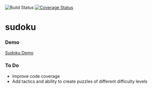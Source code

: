 ![Build Status](https://travis-ci.org/efradelos/sudoku.svg?branch=master) [![Coverage Status](https://coveralls.io/repos/github/efradelos/sudoku/badge.svg?branch=master)](https://coveralls.io/github/efradelos/sudoku?branch=master)

# sudoku
### Demo
[Sudoku Demo](http://efx-sudoku.herokuapp.com)
### To Do
- Improve code coverage
- Add tactics and ability to create puzzles of different difficulty levels
